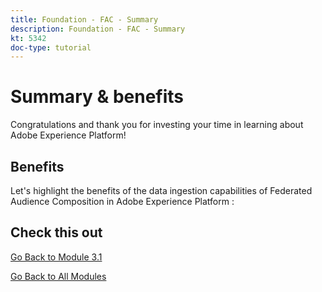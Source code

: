 ```yaml
---
title: Foundation - FAC - Summary
description: Foundation - FAC - Summary
kt: 5342
doc-type: tutorial
---
```

# Summary & benefits

Congratulations and thank you for investing your time in learning about Adobe Experience Platform! 

## Benefits

Let's highlight the benefits of the data ingestion capabilities of Federated Audience Composition in Adobe Experience Platform :



## Check this out


[Go Back to Module 3.1](./fac.md)

[Go Back to All Modules](../../../overview.md)
